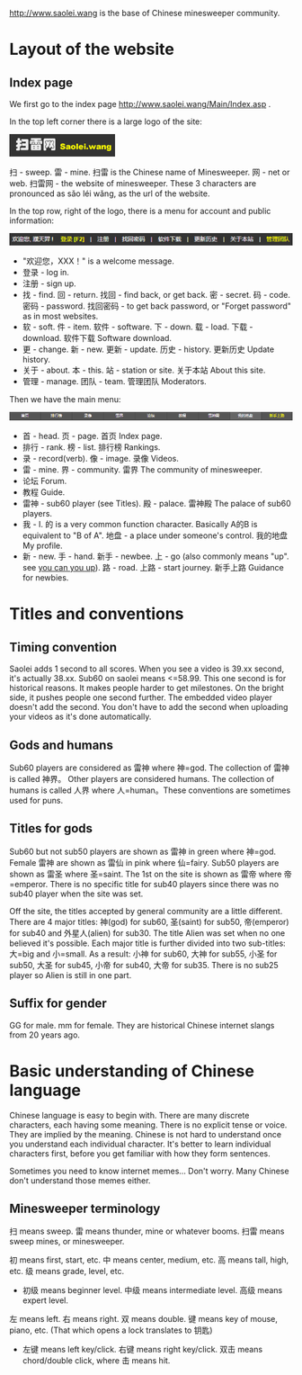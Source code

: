 http://www.saolei.wang is the base of Chinese minesweeper community. 

# Layout of the website

## Index page
We first go to the index page http://www.saolei.wang/Main/Index.asp .

In the top left corner there is a large logo of the site: 

![](https://github.com/putianyi889/Minesweeper-makes-me-happy/blob/main/wiki/images/saolei/logo.png)

扫 - sweep. 雷 - mine. 扫雷 is the Chinese name of Minesweeper. 网 - net or web. 扫雷网 - the website of minesweeper. These 3 characters are pronounced as sǎo léi wǎng, as the url of the website.

In the top row, right of the logo, there is a menu for account and public information:

![](https://github.com/putianyi889/Minesweeper-makes-me-happy/blob/main/wiki/images/saolei/topmenu.png)

- "欢迎您，XXX！" is a welcome message. 
- 登录 - log in. 
- 注册 - sign up.
- 找 - find. 回 - return. 找回 - find back, or get back. 密 - secret. 码 - code. 密码 - password. 找回密码 - to get back password, or "Forget password" as in most websites.
- 软 - soft. 件 - item. 软件 - software. 下 - down. 载 - load. 下载 - download. 软件下载 Software download.
- 更 - change. 新 - new. 更新 - update. 历史 - history. 更新历史 Update history.
- 关于 - about. 本 - this. 站 - station or site. 关于本站 About this site.
- 管理 - manage. 团队 - team. 管理团队 Moderators.

Then we have the main menu:

![](https://github.com/putianyi889/Minesweeper-makes-me-happy/blob/main/wiki/images/saolei/mainmenu.png)

- 首 - head. 页 - page. 首页 Index page.
- 排行 - rank. 榜 - list. 排行榜 Rankings.
- 录 - record(verb). 像 - image. 录像 Videos.
- 雷 - mine. 界 - community. 雷界 The community of minesweeper.
- 论坛 Forum.
- 教程 Guide.
- 雷神 - sub60 player (see Titles). 殿 - palace. 雷神殿 The palace of sub60 players.
- 我 - I. 的 is a very common function character. Basically A的B is equivalent to "B of A". 地盘 - a place under someone's control. 我的地盘 My profile.
- 新 - new. 手 - hand. 新手 - newbee. 上 - go (also commonly means "up". see [you can you up](https://www.urbandictionary.com/define.php?term=you%20can%20you%20up)). 路 - road. 上路 - start journey. 新手上路 Guidance for newbies.

# Titles and conventions

## Timing convention
Saolei adds 1 second to all scores. When you see a video is 39.xx second, it's actually 38.xx. Sub60 on saolei means <=58.99. This one second is for historical reasons. It makes people harder to get milestones. On the bright side, it pushes people one second further. The embedded video player doesn't add the second. You don't have to add the second when uploading your videos as it's done automatically.

## Gods and humans
Sub60 players are considered as 雷神 where 神=god. The collection of 雷神 is called 神界。 Other players are considered humans. The collection of humans is called 人界 where 人=human。These conventions are sometimes used for puns.

## Titles for gods
Sub60 but not sub50 players are shown as 雷神 in green where 神=god. Female 雷神 are shown as 雷仙 in pink where 仙=fairy. Sub50 players are shown as 雷圣 where 圣=saint. The 1st on the site is shown as 雷帝 where 帝=emperor. There is no specific title for sub40 players since there was no sub40 player when the site was set.

Off the site, the titles accepted by general community are a little different. There are 4 major titles: 神(god) for sub60, 圣(saint) for sub50, 帝(emperor) for sub40 and 外星人(alien) for sub30. The title Alien was set when no one believed it's possible. Each major title is further divided into two sub-titles: 大=big and 小=small. As a result: 小神 for sub60, 大神 for sub55, 小圣 for sub50, 大圣 for sub45, 小帝 for sub40, 大帝 for sub35. There is no sub25 player so Alien is still in one part.

## Suffix for gender
GG for male. mm for female. They are historical Chinese internet slangs from 20 years ago.

# Basic understanding of Chinese language
Chinese language is easy to begin with. There are many discrete characters, each having some meaning. There is no explicit tense or voice. They are implied by the meaning. Chinese is not hard to understand once you understand each individual character. It's better to learn individual characters first, before you get familiar with how they form sentences.

Sometimes you need to know internet memes... Don't worry. Many Chinese don't understand those memes either.

## Minesweeper terminology
扫 means sweep. 雷 means thunder, mine or whatever booms. 扫雷 means sweep mines, or minesweeper.

初 means first, start, etc. 中 means center, medium, etc. 高 means tall, high, etc. 级 means grade, level, etc.
- 初级 means beginner level. 中级 means intermediate level. 高级 means expert level.

左 means left. 右 means right. 双 means double. 键 means key of mouse, piano, etc. (That which opens a lock translates to 钥匙)
- 左键 means left key/click. 右键 means right key/click. 双击 means chord/double click, where 击 means hit.
